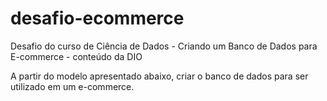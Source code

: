 # desafio-ecommerce
Desafio do curso de Ciência de Dados - Criando um Banco de Dados para E-commerce - conteúdo da DIO

A partir do modelo apresentado abaixo, criar o banco de dados para ser utilizado em um e-commerce.
